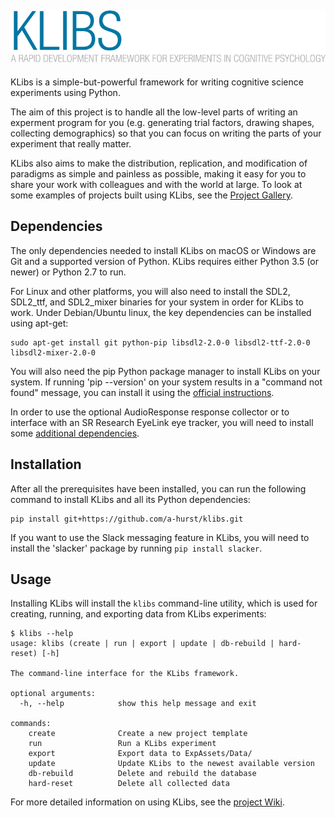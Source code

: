 ## ![KLibs logo](https://github.com/a-hurst/klibs/raw/testing/klibs/resources/splash.png)

KLibs is a simple-but-powerful framework for writing cognitive science experiments using Python.

The aim of this project is to handle all the low-level parts of writing an experment program for you (e.g. generating trial factors, drawing shapes, collecting demographics) so that you can focus on writing the parts of your experiment that really matter. 

KLibs also aims to make the distribution, replication, and modification of paradigms as simple and painless as possible, making it easy for you to share your work with colleagues and with the world at large. To look at some examples of projects built using KLibs, see the [Project Gallery](https://github.com/a-hurst/klibs/wiki/KLibs-Project-Gallery).


## Dependencies

The only dependencies needed to install KLibs on macOS or Windows are Git and a supported version of Python. KLibs requires either Python 3.5 (or newer) or Python 2.7 to run.

For Linux and other platforms, you will also need to install the SDL2, SDL2\_ttf, and SDL2\_mixer binaries for your system in order for KLibs to work. Under Debian/Ubuntu linux, the key dependencies can be installed using apt-get:

```
sudo apt-get install git python-pip libsdl2-2.0-0 libsdl2-ttf-2.0-0 libsdl2-mixer-2.0-0
```

You will also need the pip Python package manager to install KLibs on your system. If running 'pip --version' on your system results in a "command not found" message, you can install it using the [official instructions](https://pip.pypa.io/en/stable/installing/#installing-with-get-pip-py).

In order to use the optional AudioResponse response collector or to interface with an SR Research EyeLink eye tracker, you will need to install some [additional dependencies](https://github.com/a-hurst/klibs/wiki/Installing-Optional-Dependencies).

## Installation

After all the prerequisites have been installed, you can run the following command to install KLibs and all its Python dependencies:

```
pip install git+https://github.com/a-hurst/klibs.git
```

If you want to use the Slack messaging feature in KLibs, you will need to install the 'slacker' package by running ```pip install slacker```.

## Usage

Installing KLibs will install the `klibs` command-line utility, which is used for creating, running, and exporting data from KLibs experiments:

```
$ klibs --help
usage: klibs (create | run | export | update | db-rebuild | hard-reset) [-h]

The command-line interface for the KLibs framework.

optional arguments:
  -h, --help            show this help message and exit

commands:
    create              Create a new project template
    run                 Run a KLibs experiment
    export              Export data to ExpAssets/Data/
    update              Update KLibs to the newest available version
    db-rebuild          Delete and rebuild the database
    hard-reset          Delete all collected data
```

For more detailed information on using KLibs, see the [project Wiki](https://github.com/a-hurst/klibs/wiki).